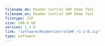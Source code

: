 ```yaml
---
filename_de: Reader Control UHF Demo Tool
filename_en: Reader Control UHF Demo Tool
filetype: ZIP
size: 140.6 kB
version: 1.1.0
link: "software/ReaderControlUHF_r1-1-0.zip"
type: software
---
```

